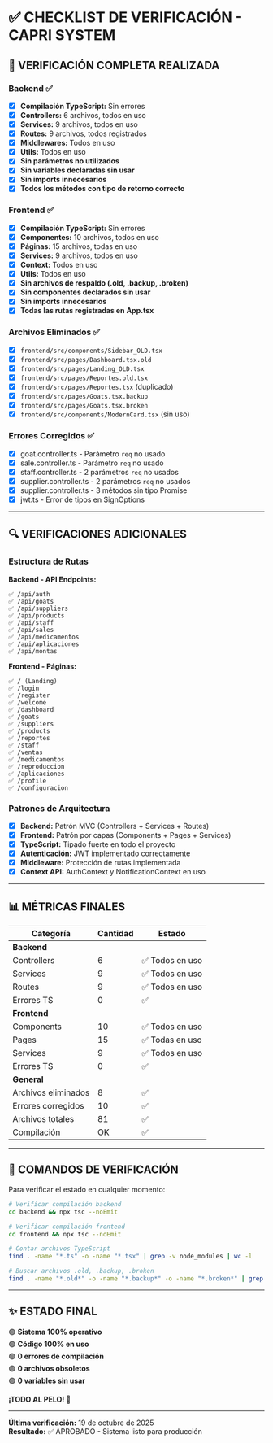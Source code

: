 # ✅ CHECKLIST DE VERIFICACIÓN - CAPRI SYSTEM

## 🎯 VERIFICACIÓN COMPLETA REALIZADA

### Backend ✅

- [x] **Compilación TypeScript:** Sin errores
- [x] **Controllers:** 6 archivos, todos en uso
- [x] **Services:** 9 archivos, todos en uso
- [x] **Routes:** 9 archivos, todos registrados
- [x] **Middlewares:** Todos en uso
- [x] **Utils:** Todos en uso
- [x] **Sin parámetros no utilizados**
- [x] **Sin variables declaradas sin usar**
- [x] **Sin imports innecesarios**
- [x] **Todos los métodos con tipo de retorno correcto**

### Frontend ✅

- [x] **Compilación TypeScript:** Sin errores
- [x] **Componentes:** 10 archivos, todos en uso
- [x] **Páginas:** 15 archivos, todas en uso
- [x] **Services:** 9 archivos, todos en uso
- [x] **Context:** Todos en uso
- [x] **Utils:** Todos en uso
- [x] **Sin archivos de respaldo (.old, .backup, .broken)**
- [x] **Sin componentes declarados sin usar**
- [x] **Sin imports innecesarios**
- [x] **Todas las rutas registradas en App.tsx**

### Archivos Eliminados ✅

- [x] `frontend/src/components/Sidebar_OLD.tsx`
- [x] `frontend/src/pages/Dashboard.tsx.old`
- [x] `frontend/src/pages/Landing_OLD.tsx`
- [x] `frontend/src/pages/Reportes.old.tsx`
- [x] `frontend/src/pages/Reportes.tsx` (duplicado)
- [x] `frontend/src/pages/Goats.tsx.backup`
- [x] `frontend/src/pages/Goats.tsx.broken`
- [x] `frontend/src/components/ModernCard.tsx` (sin uso)

### Errores Corregidos ✅

- [x] goat.controller.ts - Parámetro `req` no usado
- [x] sale.controller.ts - Parámetro `req` no usado
- [x] staff.controller.ts - 2 parámetros `req` no usados
- [x] supplier.controller.ts - 2 parámetros `req` no usados
- [x] supplier.controller.ts - 3 métodos sin tipo Promise<void>
- [x] jwt.ts - Error de tipos en SignOptions

---

## 🔍 VERIFICACIONES ADICIONALES

### Estructura de Rutas

**Backend - API Endpoints:**
```
✅ /api/auth
✅ /api/goats
✅ /api/suppliers
✅ /api/products
✅ /api/staff
✅ /api/sales
✅ /api/medicamentos
✅ /api/aplicaciones
✅ /api/montas
```

**Frontend - Páginas:**
```
✅ / (Landing)
✅ /login
✅ /register
✅ /welcome
✅ /dashboard
✅ /goats
✅ /suppliers
✅ /products
✅ /reportes
✅ /staff
✅ /ventas
✅ /medicamentos
✅ /reproduccion
✅ /aplicaciones
✅ /profile
✅ /configuracion
```

### Patrones de Arquitectura

- [x] **Backend:** Patrón MVC (Controllers + Services + Routes)
- [x] **Frontend:** Patrón por capas (Components + Pages + Services)
- [x] **TypeScript:** Tipado fuerte en todo el proyecto
- [x] **Autenticación:** JWT implementado correctamente
- [x] **Middleware:** Protección de rutas implementada
- [x] **Context API:** AuthContext y NotificationContext en uso

---

## 📊 MÉTRICAS FINALES

| Categoría | Cantidad | Estado |
|-----------|----------|--------|
| **Backend** | | |
| Controllers | 6 | ✅ Todos en uso |
| Services | 9 | ✅ Todos en uso |
| Routes | 9 | ✅ Todos en uso |
| Errores TS | 0 | ✅ |
| **Frontend** | | |
| Components | 10 | ✅ Todos en uso |
| Pages | 15 | ✅ Todas en uso |
| Services | 9 | ✅ Todos en uso |
| Errores TS | 0 | ✅ |
| **General** | | |
| Archivos eliminados | 8 | ✅ |
| Errores corregidos | 10 | ✅ |
| Archivos totales | 81 | ✅ |
| Compilación | OK | ✅ |

---

## 🚀 COMANDOS DE VERIFICACIÓN

Para verificar el estado en cualquier momento:

```bash
# Verificar compilación backend
cd backend && npx tsc --noEmit

# Verificar compilación frontend
cd frontend && npx tsc --noEmit

# Contar archivos TypeScript
find . -name "*.ts" -o -name "*.tsx" | grep -v node_modules | wc -l

# Buscar archivos .old, .backup, .broken
find . -name "*.old*" -o -name "*.backup*" -o -name "*.broken*" | grep -v node_modules
```

---

## ✨ ESTADO FINAL

🟢 **Sistema 100% operativo**  
🟢 **Código 100% en uso**  
🟢 **0 errores de compilación**  
🟢 **0 archivos obsoletos**  
🟢 **0 variables sin usar**  

**¡TODO AL PELO! 🎉**

---

**Última verificación:** 19 de octubre de 2025  
**Resultado:** ✅ APROBADO - Sistema listo para producción
